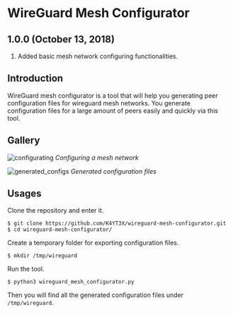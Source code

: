 # WireGuard Mesh Configurator

## 1.0.0 (October 13, 2018)

1. Added basic mesh network configuring functionalities.

## Introduction

WireGuard mesh configurator is a tool that will help you generating peer configuration files for wireguard mesh networks. You generate configuration files for a large amount of peers easily and quickly via this tool.

## Gallery

![configurating](https://user-images.githubusercontent.com/21986859/46910822-4dba7f00-cf19-11e8-84c6-f354a7281925.png)
*Configuring a mesh network*

![generated_configs](https://user-images.githubusercontent.com/21986859/46910818-46937100-cf19-11e8-9ea3-965019293a5c.png)
*Generated configuration files*

## Usages

Clone the repository and enter it.

```
$ git clone https://github.com/K4YT3X/wireguard-mesh-configurator.git
$ cd wireguard-mesh-configurator/
```

Create a temporary folder for exporting configuration files.

```
$ mkdir /tmp/wireguard
```

Run the tool.

```
$ python3 wireguard_mesh_configurator.py
```

Then you will find all the generated configuration files under `/tmp/wireguard`.
